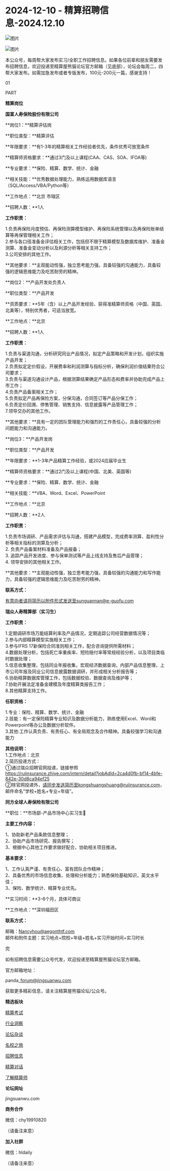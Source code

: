 # 2024-12-10 - 精算招聘信息-2024.12.10

![图片](https://mmbiz.qpic.cn/mmbiz_jpg/PVTr5cqOmdsiaicIRGthO3IhpdkibrFUWVU1xAtP9ZY24c0vAhCVJo55thjfrfia19NvibyVvich2UW9I8vGCty5LxNw/640?wx_fmt=jpeg&tp=webp&wxfrom=5&wx_lazy=1)

![图片](https://mmbiz.qpic.cn/mmbiz_png/7QRTvkK2qC63c02mKcsfAaJ8sNcicTvg22UkHHibvKiasFS9FS6E4FeV0Dibe7as7h4tm8p7EfNfI06adlGbL2icYjw/640?wx_fmt=png&tp=webp&wxfrom=5&wx_lazy=1)

本公众号，每周帮大家发布实习/全职工作招聘信息。如果各位前辈和朋友需要发布招聘信息，欢迎投递至精算屋熊猫论坛官方邮箱（见底部），论坛会每周二，四帮大家发布。如需加急发布或者专版发布，100元-200元一篇，感谢支持！

01

PART

**精算岗位**

**国富人寿保险股份有限公司**

**岗位1：**精算评估岗

**职位类型：**精算评估

**年限要求：**有1-3年的精算相关工作经验者优先，条件优秀可放宽条件

**精算师资格要求：**通过3门及以上课程(CAA、CAS、SOA、IFOA等)

**专业要求：**保险、精算、数学、统计、金融

**相关技能：**优秀数据处理能力，熟练运用数据库语言（SQL/Access/VBA/Python等）

**工作地点：**北京 市辖区

**招聘人数：**1人

**工作职责：**

1.负责再保险月度预估、再保险测算模型维护、再保险系统管理以及再保险账单结算等再保管理相关工作；  
2.参与各口径准备金评估相关工作，包括但不限于精算模型及数据库维护、准备金测算、准备金变动分析以及利源分析等相关支持工作；  
3.公司安排的其他工作。

**其他要求：**主观能动性强，独立思考能力强，具备较强的沟通能力，具备较强的逻辑思维能力及吃苦耐劳的精神。                                            

**岗位2：**产品开发处负责人

**职位类型：**产品开发

**资质要求：**5年（含）以上产品开发经验、获得准精算师资格（中国、英国、北美等），特别优秀者，可适当放宽。

**工作地点：**北京

**招聘人数：**1人

**工作职责：**

1.负责与渠道沟通，分析研究同业产品情况，拟定产品策略和开发计划，组织实施产品开发；  
2.负责拟定定价假设，开展费率和利润测算与指标分析，确保利润价值结果符合公司要求；  
3.负责与渠道沟通设计产品，根据测算结果确定产品形态和费率并协助完成产品上市工作；  
4.负责产品备案相关工作；  
5.负责拟定产品再保险方案，分保沟通，合同签订等产品分保工作；  
6.负责定价回溯、停售管理、销售支持、信息披露等产品管理工作；  
7.领导交办的其他工作。

**其他要求：**具有一定的团队管理能力和强烈的工作责任心，具备较强的分析问题能力和沟通能力。

**岗位3：**产品开发岗

**职位类型：**产品开发

**年限要求：**1-3年产品精算工作经验，或2024应届毕业生

**精算师资格要求：**通过2门及以上课程(中国、北美、英国等)

**专业要求：**保险、精算、数学、统计、金融

**相关技能：**VBA、Word、Excel、PowerPoint

**工作地点：**北京

**招聘人数：**2人

**工作职责：**

1.负责市场调研、产品需求评估与沟通，搭建产品模型，完成费率测算、盈利性分析等相关指标的测算及分析；  
2. 负责产品备案材料准备及产品报备；  
3. 追踪产品开发进度、参与保单测试等产品上线支持及售后产品管理；  
4. 领导安排的其他相关工作。

**其他要求：**主观能动性强，独立思考能力强，具备较强的沟通能力和写作能力，具备较强的逻辑思维能力及吃苦耐劳的精神。

**联系方式：**

有意向者请将简历以附件形式发送至sunguannan@e-guofu.com

**瑞众人寿精算部（实习生）**

**工作职责：**  
  
1.定期调研市场万能结算利率及产品情况，定期追踪公司经营数据情况等；  
2.参与内部精算模型实施相关工作；  
3.参与IFRS 17新保险合同准则相关工作，配合咨询提供所需材料；  
4.数据处理分析，包括死亡率重疾率、短险赔付率等常规经验分析，以及项目类临时数据处理；  
5.信息收集整理，包括同业年报收集，宏观经济数据查询，内部产品信息整理，上市公司年报及同业公司信息披露数据调研，并形成相关分析报告等；  
6.协助精算数据库管理工作，包括数据校验、数据查询及维护等；  
7.协助开展法定准备金建模及年度精算类报告工作；  
8.其他精算支持工作。  
  
**任职资格：**  
  
1.专业：保险、精算、数学、统计、金融  
2.技能：有一定保险精算专业知识及数据分析能力，熟练使用Excel、Word和Powerpoint等办公及数据分析软件。  
3.其他:工作认真负责、有责任心、有全局观念及合作精神。具备较强学习和沟通能力  
  
**其他说明：**  
1.工作地点：北京   
2.简历投递方式：  
①通过瑞众招聘官网投递，链接参照 https://ruiinsurance.zhiye.com/intern/detail?jobAdId=2ca4d0fb-bf14-4bfe-842e-30d8ca94ef25   
②除官网投递外，请同步发送简历至kongshuangshuang@ruiinsurance.com，邮件命名“学校+姓名+专业+年级”。

**同方全球人寿保险有限公司**

**职位：**市场部-产品市场中心实习生🌟

**主要工作内容：**  
  
1、协助新老产品条款信息整理；  
2、协助产品市场研究、报告撰写；  
3、根据中心其他工作要求做好配合，协助相关项目推进。

**基本要求：**  
  
1、工作认真严谨、有责任心、富有团队合作精神；  
2、具备优秀的市场信息收集、处理和分析能力；熟悉保险基础知识，英文水平佳；  
3、保险、数学统计、精算专业优先。

**实习时间：**3-6个月，具体可商议  
  
**工作地点：**深圳福田区  
  
**联系方式：**

邮箱：Nancyhou@aegonthtf.com  
邮件和附件主题：实习地点+院校+年级+姓名+实习开始时间+实习时长


完

如有招聘信息需要公众号代发，欢迎投递至精算屋熊猫论坛官方邮箱。

官方邮箱地址：

panda\_forum@jingsuanwu.com

获取更多精彩信息，请关注精算屋熊猫论坛/公众号。

**精选板块**

[精算考试](https://mp.weixin.qq.com/mp/appmsgalbum?__biz=Mzg5NzkwMTMzMA==&action=getalbum&album_id=2804960172988448769#wechat_redirect)

[行业洞察](https://mp.weixin.qq.com/mp/appmsgalbum?__biz=Mzg5NzkwMTMzMA==&action=getalbum&album_id=2804965799378829313#wechat_redirect)

[论坛杂谈](https://mp.weixin.qq.com/mp/appmsgalbum?__biz=Mzg5NzkwMTMzMA==&action=getalbum&album_id=2804979947286315009#wechat_redirect)

[名校之旅](https://mp.weixin.qq.com/mp/appmsgalbum?__biz=Mzg5NzkwMTMzMA==&action=getalbum&album_id=2804975288236654595#wechat_redirect)

[招聘信息](https://mp.weixin.qq.com/mp/appmsgalbum?__biz=Mzg5NzkwMTMzMA==&action=getalbum&album_id=2809916434738069507#wechat_redirect)

[精算对话](https://mp.weixin.qq.com/mp/appmsgalbum?__biz=Mzg5NzkwMTMzMA==&action=getalbum&album_id=3028246288796221446#wechat_redirect)

[了解精算师](https://mp.weixin.qq.com/mp/appmsgalbum?__biz=Mzg5NzkwMTMzMA==&action=getalbum&album_id=2804971247444180995#wechat_redirect)

**论坛网址**

jingsuanwu.com

**商务合作**

微信：chy19910820

（请备注来意）

**加入社群**

微信：hldaily

（请备注来意）